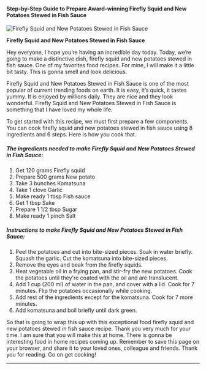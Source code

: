             

#### Step-by-Step Guide to Prepare Award-winning Firefly Squid and New Potatoes Stewed in Fish Sauce

![Firefly Squid and New Potatoes Stewed in Fish Sauce](https://img-global.cpcdn.com/recipes/5010854048169984/751x532cq70/firefly-squid-and-new-potatoes-stewed-in-fish-sauce-recipe-main-photo.jpg)

**Firefly Squid and New Potatoes Stewed in Fish Sauce**

Hey everyone, I hope you’re having an incredible day today. Today, we’re going to make a distinctive dish, firefly squid and new potatoes stewed in fish sauce. One of my favorites food recipes. For mine, I will make it a little bit tasty. This is gonna smell and look delicious.

Firefly Squid and New Potatoes Stewed in Fish Sauce is one of the most popular of current trending foods on earth. It is easy, it’s quick, it tastes yummy. It is enjoyed by millions daily. They are nice and they look wonderful. Firefly Squid and New Potatoes Stewed in Fish Sauce is something that I have loved my whole life.

To get started with this recipe, we must first prepare a few components. You can cook firefly squid and new potatoes stewed in fish sauce using 8 ingredients and 6 steps. Here is how you cook that.

##### The ingredients needed to make Firefly Squid and New Potatoes Stewed in Fish Sauce:

1.  Get 120 grams Firefly squid
2.  Prepare 500 grams New potato
3.  Take 3 bunches Komatsuna
4.  Take 1 clove Garlic
5.  Make ready 1 tbsp Fish sauce
6.  Get 1 tbsp Sake
7.  Prepare 1 1/2 tbsp Sugar
8.  Make ready 1 pinch Salt

##### Instructions to make Firefly Squid and New Potatoes Stewed in Fish Sauce:

1.  Peel the potatoes and cut into bite-sized pieces. Soak in water briefly. Squash the garlic. Cut the komatsuna into bite-sized pieces.
2.  Remove the eyes and beak from the firefly squids.
3.  Heat vegetable oil in a frying pan, and stir-fry the new potatoes. Cook the potatoes until they're coated with the oil and are translucent.
4.  Add 1 cup (200 ml) of water in the pan, and cover with a lid. Cook for 7 minutes. Flip the potatoes occasionally while cooking.
5.  Add rest of the ingredients except for the komatsuna. Cook for 7 more minutes.
6.  Add komatsuna and boil briefly until dark green.

So that is going to wrap this up with this exceptional food firefly squid and new potatoes stewed in fish sauce recipe. Thank you very much for your time. I am sure that you will make this at home. There is gonna be interesting food in home recipes coming up. Remember to save this page on your browser, and share it to your loved ones, colleague and friends. Thank you for reading. Go on get cooking!

* * *
